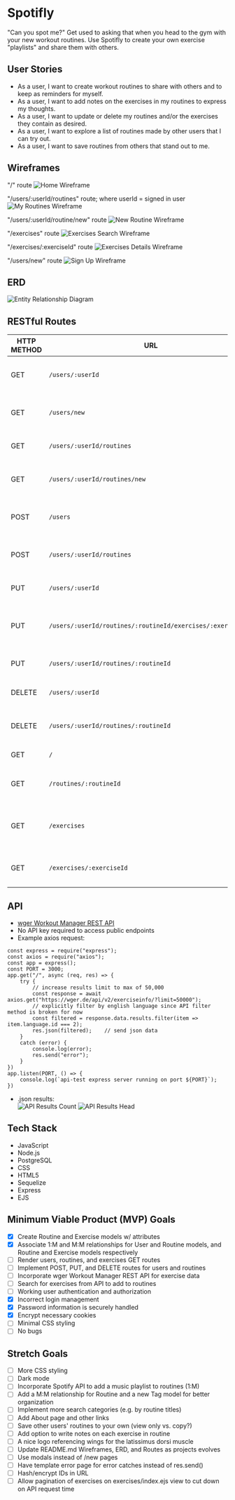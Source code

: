 # Spotifly

"Can you spot me?" Get used to asking that when you head to the gym with your new workout routines. Use Spotifly to create your own exercise "playlists" and share them with others.

## User Stories

* As a user, I want to create workout routines to share with others and to keep as reminders for myself.
* As a user, I want to add notes on the exercises in my routines to express my thoughts.
* As a user, I want to update or delete my routines and/or the exercises they contain as desired.
* As a user, I want to explore a list of routines made by other users that I can try out.
* As a user, I want to save routines from others that stand out to me.

## Wireframes

"/" route
![Home Wireframe](./img/Home-Wireframe.png)

"/users/:userId/routines" route; where userId = signed in user
![My Routines Wireframe](./img/MyRoutines-Wireframe.png)

"/users/:userId/routine/new" route
![New Routine Wireframe](./img/NewRoutine-Wireframe.png)

"/exercises" route
![Exercises Search Wireframe](./img/Exercises-Search-Wireframe.png)

"/exercises/:exerciseId" route
![Exercises Details Wireframe](./img/Exercise-Details-Wireframe.png)

"/users/new" route
![Sign Up Wireframe](./img/SignUp-Wireframe.png)

## ERD

![Entity Relationship Diagram](./img/ERD.png)

## RESTful Routes

| HTTP METHOD | URL              | CRUD    | Response                              |
| ----------- | ---------------- | ------- | ------------------------------------- |
| GET         | `/users/:userId` | READ    | render user details page              |
| GET         | `/users/new` | READ    | render form for user creation             |
| GET         | `/users/:userId/routines` | READ   | render all routines from user |
| GET    | `/users/:userId/routines/new` | READ | render form for routine creation |
| POST        | `/users`         | CREATE  | create new user in database           |
| POST       | `/users/:userId/routines` | CREATE | create new routine in database |
| PUT         | `/users/:userId` | UPDATE  | update user in database               |
| PUT | `/users/:userId/routines/:routineId/exercises/:exercisesId` | UPDATE | update routine's exercise in database |
| PUT | `/users/:userId/routines/:routineId` | UPDATE | update routine in database |
| DELETE      | `/users/:userId` | DESTORY | delete user from database             |
| DELETE | `/users/:userId/routines/:routineId` | DESTORY | delete routine from database |
| GET         | `/` | READ    | render all routines     |
| GET         | `/routines/:routineId` | READ    | render routine details page     |
| GET         | `/exercises` | READ   | render exercises from search result |
| GET         | `/exercises/:exerciseId` | READ    | render exercise details page  |

## API

* [wger Workout Manager REST API](https://wger.de/api/v2/)
* No API key required to access public endpoints
* Example axios request:
```
const express = require("express");
const axios = require("axios");
const app = express();
const PORT = 3000;
app.get("/", async (req, res) => {
    try {
        // increase results limit to max of 50,000
        const response = await axios.get("https://wger.de/api/v2/exerciseinfo/?limit=50000");
        // explicitly filter by english language since API filter method is broken for now
        const filtered = response.data.results.filter(item => item.language.id === 2);
        res.json(filtered);    // send json data
    } 
    catch (error) {
        console.log(error);
        res.send("error");
    }
})
app.listen(PORT, () => {
    console.log(`api-test express server running on port ${PORT}`);
})
```
* .json results:<br>
![API Results Count](./img/API_results_count.png)
![API Results Head](./img/API_results_head.png)

## Tech Stack
* JavaScript
* Node.js
* PostgreSQL
* CSS
* HTML5
* Sequelize
* Express
* EJS

## Minimum Viable Product (MVP) Goals
* [x] Create Routine and Exercise models w/ attributes
* [x] Associate 1:M and M:M relationships for User and Routine models, and Routine and Exercise models respectively
* [ ] Render users, routines, and exercises GET routes
* [ ] Implement POST, PUT, and DELETE routes for users and routines
* [ ] Incorporate wger Workout Manager REST API for exercise data
* [ ] Search for exercises from API to add to routines
* [ ] Working user authentication and authorization
* [x] Incorrect login management
* [x] Password information is securely handled
* [x] Encrypt necessary cookies
* [ ] Minimal CSS styling
* [ ] No bugs

## Stretch Goals
* [ ] More CSS styling
* [ ] Dark mode
* [ ] Incorporate Spotify API to add a music playlist to routines (1:M)
* [ ] Add a M:M relationship for Routine and a new Tag model for better organization
* [ ] Implement more search categories (e.g. by routine titles)
* [ ] Add About page and other links
* [ ] Save other users' routines to your own (view only vs. copy?)
* [ ] Add option to write notes on each exercise in routine
* [ ] A nice logo referencing wings for the latissimus dorsi muscle
* [ ] Update README.md Wireframes, ERD, and Routes as projects evolves
* [ ] Use modals instead of /new pages
* [ ] Have template error page for error catches instead of res.send()
* [ ] Hash/encrypt IDs in URL
* [ ] Allow pagination of exercises on exercises/index.ejs view to cut down on API request time
